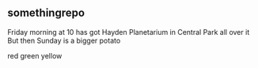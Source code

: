 ## somethingrepo

Friday morning at 10 has got Hayden Planetarium in Central Park all over it
But then Sunday is a bigger potato 

red
green
yellow
